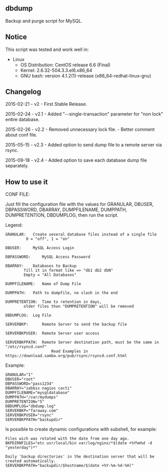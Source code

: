 dbdump
--------------------------------------------------------------------------------

Backup and purge script for MySQL.


Notice
--------------------------------------------------------------------------------

This script was tested and work well in:

* Linux
	- OS Distribution: CentOS release 6.6 (Final)
	- Kernel: 2.6.32-504.3.3.el6.x86_64
	- GNU bash: version 4.1.2(1)-release (x86_64-redhat-linux-gnu)

Changelog
--------------------------------------------------------------------------------

2015-02-21	- v2	- First Stable Release.

2015-02-24	- v2.1	- Added "--single-transaction" parameter for "non lock" entire database.

2015-02-26	- v2.2	- Removed unnecessary lock file.
			- Better comment about conf file.

2015-05-15      - v2.3	- Added option to send dump file to a remote server via  rsync.

2015-09-18      - v2.4	- Added option to save each database dump file separately.

How to use it
--------------------------------------------------------------------------------

CONF FILE:

Just fill the configuration file with the values for GRANULAR, DBUSER, DBPASSWORD,
DBARRAY, DUMPFILENAME, DUMPPATH, DUMPRETENTION, DBDUMPLOG, then run the script.

Legend:

	GRANULAR:	Create several database files instead of a single file
			 0 = "off", 1 = "on"

	DBUSER:		MySQL Access Login
	
	DBPASSWORD: 	MySQL Access Password
	
	DBARRAY:	Databases to Backup
			fill it in format like => "db1 db2 dbN"
			Empty = "All Databases"
					
	DUMPFILENAME:	Name of Dump File
	
	DUMPPATH:	Path to dumpfile, no slash in the end
	
	DUMPRETENTION:	Time to retention in days,
			older files than "DUMPRETENTION" will be removed
					
	DBDUMPLOG:	Log File

	SERVERBKP:      Remote Server to send the backup file

	SERVERBKPUSER:  Remote Server user access

	SERVERBKPPATH:  Remote Server destination path, must be the same in "/etc/rsyncd.conf"
                        Read Examples in https://download.samba.org/pub/rsync/rsyncd.conf.html

Example:

	GRANULAR="1"
	DBUSER="root"
	DBPASSWORD="pass1234"
	DBARRAY="zabbix nagios cacti"
	DUMPFILENAME="mysqldatabase"
	DUMPPATH="/var/mydumps"
	DUMPRETENTION="5"
	DBDUMPLOG="dbdump.log"
	SERVERBKP="faraway.com"
	SERVERBKPUSER="rsync"
	SERVERBKPPATH="backupdir"

Is possible to create dynamic configurations with subshell, for example:

	Files wich was rotated with the date from one day ago.
	BKPDIRNFILES="etc usr/local/bin var/log/nginx/*$(date +%Y%m%d -d "yesterday")*"

	Daily 'backup directories' in the destination server that will be created automatically.
	SERVERBKPPATH="backupdir/$hostname/$(date +%Y-%m-%d-%H)"
